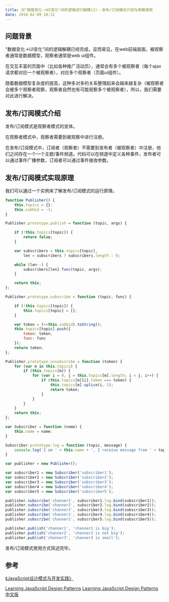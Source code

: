 ```yaml
---
title: 对"数据变化->UI变化"间的逻辑进行解耦(2)--发布/订阅模式介绍与简略使用
date: 2018-02-09 18:12
---
```


## 问题背景

"数据变化->UI变化"间的逻辑解耦已经完成，显而易见，在web前端层面，被观察者通常是数据模型，观察者通常是web ui组件。

在交互丰富的页面中（比如各种推广活动页），通常会有多个被观察者（每个ajax请求都对应一个被观察者），对应多个观察者（页面ui组件）。

随着数据模型复杂度的提高，这种多对多的关系整理起来会越来越复杂（被观察者会被多个观察者观察，观察者自然也有可能观察多个被观察者），所以，我们需要对此进行解决。
<!-- more -->

## 发布/订阅模式介绍

发布/订阅模式是观察者模式的变体。

在观察者模式中，观察者需要到被观察中进行注册。

在发布/订阅模式中，订阅者（观察者）不需要到发布者（被观察者）中注册，他们之间存在一个一个主题/事件频道。代码可以在频道中定义各种事件，发布者可以通过事件广播参数，订阅者可以通过事件接收参数。

## 发布/订阅模式实现原理

我们可以通过一个实例来了解发布/订阅模式的运行原理。

```javascript
function Publisher() {
    this.topics = {};
    this.subUid = -1;
}

Publisher.prototype.publish = function (topic, args) {

    if (!this.topics[topic]) {
        return false;
    }

    var subscribers = this.topics[topic],
        len = subscribers ? subscribers.length : 0;

    while (len--) {
        subscribers[len].func(topic, args);
    }

    return this;
};

Publisher.prototype.subscribe = function (topic, func) {

    if (!this.topics[topic]) {
        this.topics[topic] = [];
    }

    var token = (++this.subUid).toString();
    this.topics[topic].push({
        token: token,
        func: func
    });
    return token;
};

Publisher.prototype.unsubscribe = function (token) {
    for (var m in this.topics) {
        if (this.topics[m]) {
            for (var i = 0, j = this.topics[m].length; i < j; i++) {
                if (this.topics[m][i].token === token) {
                    this.topics[m].splice(i, 1);
                    return token;
                }
            }
        }
    }
    return this;
};

var Subscriber = function (name) {
    this.name = name;
}

Subscriber.prototype.log = function (topic, message) {
    console.log('I am ' + this.name + ', I receive message from ' + topic + ', the message is: ' + message);
}

var publisher = new Publisher();

var subscriber1 = new Subscriber('subscriber1');
var subscriber2 = new Subscriber('subscriber2');
var subscriber3 = new Subscriber('subscriber3');
var subscriber4 = new Subscriber('subscriber4');
var subscriber5 = new Subscriber('subscriber5');

publisher.subscribe('channer1', subscriber1.log.bind(subscriber1));
publisher.subscribe('channer2', subscriber2.log.bind(subscriber2));
publisher.subscribe('channer3', subscriber3.log.bind(subscriber3));
publisher.subscribe('channer1', subscriber4.log.bind(subscriber4));
publisher.subscribe('channer1', subscriber5.log.bind(subscriber5));

publisher.publish('channer1', 'channer1 is big');
publisher.publish('channer2', 'channer2 is not big');
publisher.publish('channer3', 'channer3 is small');
```

发布/订阅模式使用方式简述完毕。

## 参考

[《JavaScript设计模式与开发实践》](https://book.douban.com/subject/26382780/)

[Learning JavaScript Design Patterns](https://addyosmani.com/resources/essentialjsdesignpatterns/book/)
[Learning JavaScript Design Patterns 中文版](http://www.oschina.net/translate/learning-javascript-design-patterns#introduction)